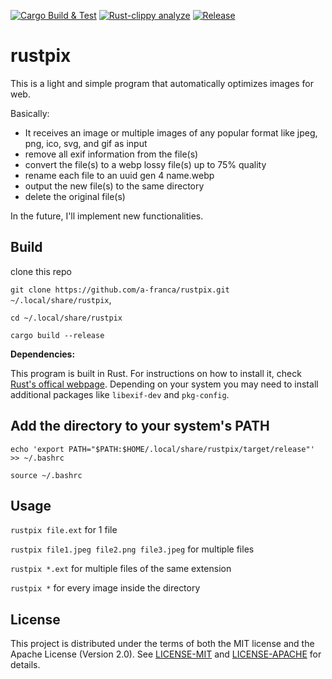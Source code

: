 [![Cargo Build & Test](https://github.com/a-franca/rustpix/actions/workflows/ci.yml/badge.svg)](https://github.com/a-franca/rustpix/actions/workflows/ci.yml) [![Rust-clippy analyze](https://github.com/a-franca/rustpix/actions/workflows/rust-clippy.yml/badge.svg)](https://github.com/a-franca/rustpix/actions/workflows/rust-clippy.yml) [![Release](https://github.com/a-franca/rustpix/actions/workflows/release.yml/badge.svg)](https://github.com/a-franca/rustpix/actions/workflows/release.yml)

# rustpix

This is a light and simple program that automatically optimizes images for web.

Basically:

- It receives an image or multiple images of any popular format like jpeg, png, ico, svg, and gif as input
- remove all exif information from the file(s)
- convert the file(s) to a webp lossy file(s) up to 75% quality
- rename each file to an uuid gen 4 name.webp
- output the new file(s) to the same directory
- delete the original file(s)

In the future, I'll implement new functionalities.


## Build

clone this repo

`git clone https://github.com/a-franca/rustpix.git ~/.local/share/rustpix`,

`cd ~/.local/share/rustpix`

`cargo build --release`

**Dependencies:**

This program is built in Rust. For instructions on how to install it, check [Rust's offical webpage](https://www.rust-lang.org/tools/install).
Depending on your system you may need to install additional packages like `libexif-dev` and `pkg-config`.

## Add the directory to your system's PATH

`echo 'export PATH="$PATH:$HOME/.local/share/rustpix/target/release"' >> ~/.bashrc`

`source ~/.bashrc`

## Usage

`rustpix file.ext` for 1 file

`rustpix file1.jpeg file2.png file3.jpeg` for multiple files

`rustpix *.ext` for multiple files of the same extension

`rustpix *` for every image inside the directory

## License

This project is distributed under the terms of both the MIT license and the Apache License (Version 2.0). See [LICENSE-MIT](https://github.com/a-franca/rustpix/blob/main/LICENSE-MIT) and [LICENSE-APACHE](https://github.com/a-franca/rustpix/blob/main/LICENSE-APACHE) for details.